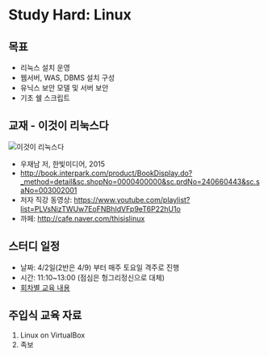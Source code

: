# Study Hard: Linux

## 목표

* 리눅스 설치 운영
* 웹서버, WAS, DBMS 설치 구성
* 유닉스 보안 모델 및 서버 보안
* 기초 쉘 스크립트

## 교재 - 이것이 리눅스다

![이것이 리눅스다](http://bimage.interpark.com/goods_image/0/4/4/3/240660443g.jpg)

* 우재남 저, 한빛미디어, 2015
* <http://book.interpark.com/product/BookDisplay.do?_method=detail&sc.shopNo=0000400000&sc.prdNo=240660443&sc.saNo=003002001>
* 저자 직강 동영상: <https://www.youtube.com/playlist?list=PLVsNizTWUw7EoFNBhIdVFp9eT6P22hU1o>
* 까페: <http://cafe.naver.com/thisislinux>

## 스터디 일정

* 날짜: 4/2일(2반은 4/9) 부터 매주 토요일 격주로 진행  
* 시간: 11:10~13:00 (점심은 헝그리정신으로 대체)
* [회차별 교육 내용](SCHEDULE.md)

## 주입식 교육 자료

1. Linux on VirtualBox
1. 족보

